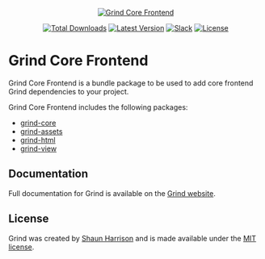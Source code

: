 <p align="center"><a href="https://grind.rocks"><img src="https://s3.amazonaws.com/assets.grind.rocks/docs/img/grind-core-frontend.svg" alt="Grind Core Frontend" /></a></p>

<p align="center">
<a href="https://www.npmjs.com/package/grind-core-frontend"><img src="https://img.shields.io/npm/dt/grind-core-frontend.svg" alt="Total Downloads"></a>
<a href="https://www.npmjs.com/package/grind-core-frontend"><img src="https://img.shields.io/npm/v/grind-core-frontend.svg" alt="Latest Version"></a>
<a href="https:/grind.chat"><img src="https://grind.chat/badge.svg" alt="Slack"></a>
<a href="https://www.npmjs.com/package/grind-core-frontend"><img src="https://img.shields.io/npm/l/grind-core-frontend.svg" alt="License"></a>
</p>

# Grind Core Frontend

Grind Core Frontend is a bundle package to be used to add core frontend Grind dependencies to your project.

Grind Core Frontend includes the following packages:

* [grind-core](https://github.com/grindjs/core)
* [grind-assets](https://github.com/grindjs/assets)
* [grind-html](https://github.com/grindjs/html)
* [grind-view](https://github.com/grindjs/view)

## Documentation

Full documentation for Grind is available on the [Grind website](https://grind.rocks/).

## License

Grind was created by [Shaun Harrison](https://github.com/shnhrrsn) and is made available under the [MIT license](LICENSE).
